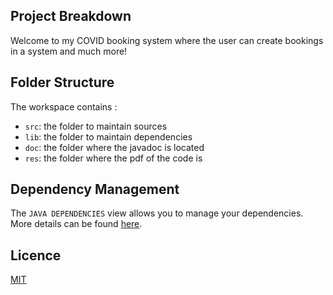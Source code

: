 ## Project Breakdown

Welcome to my COVID booking system where the user can create bookings in a system and much more!

## Folder Structure

The workspace contains :

- `src`: the folder to maintain sources
- `lib`: the folder to maintain dependencies
- `doc`: the folder where the javadoc is located
- `res`: the folder where the pdf of the code is

## Dependency Management

The `JAVA DEPENDENCIES` view allows you to manage your dependencies. More details can be found [here](https://github.com/microsoft/vscode-java-pack/blob/master/release-notes/v0.9.0.md#work-with-jar-files-directly).

## Licence
[MIT](https://choosealicense.com/licenses/mit/)
